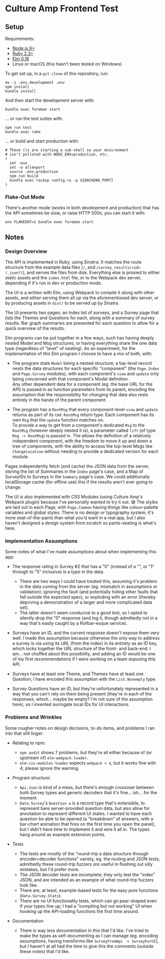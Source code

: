 Culture Amp Frontend Test
=========================


Setup
-------------------------

Requirements:
* [Node.js 8+](https://nodejs.org/en/download/)
* [Ruby 2.3+](https://www.ruby-lang.org/en/documentation/installation/)
* [Elm 0.18](http://elm-lang.org/install)
* Linux or macOS (this hasn't been tested on Windows)

To get set up, in a `git clone` of this repository, run:

```
mv -i .env.development .env
npm install
bundle install
```

And then start the development server with:

```
bundle exec foreman start
```

... or run the test suites with:

```
npm run test
bundle exec rake
```

... or build and start production with:

```
# These ()s are starting a sub-shell so your environment
# isn't polluted with NODE_ENV=production, etc.
(
  set -eux
  set -o allexport
  source .env.production
  npm run build
  bundle exec rackup config.ru -p ${BACKEND_PORT}
)
```


### Flake-Out Mode

There's another mode (works in both development and production) that has the API sometimes be slow, or raise HTTP 500s; you can start it with:

```
env FLAKEOUT=1 bundle exec foreman start
```


Notes
-------------------------

### Design Overview

The API is implemented in Ruby, using Sinatra. It matches the route structure from the example data files (`/`, and `/survey_results/<id>(.json?)`), and serves the files from disk. Everything else is proxied to either static assets and the `index.html` file, or to the Webpack dev server, depending if it's run in dev or production mode.

The UI is a written with Elm, using Webpack to compile it along with other assets, and either serving them all up via the aforementioned dev server, or by producing assets in `dist/` to be served up by Sinatra.

The UI presents two pages: an Index list of surveys, and a Survey page that lists the Themes and Questions for each, along with a summary of survey results. Bar graph summaries are presented for each question to allow for a quick overview of the results.

Elm programs can be put together in a few ways, such has having deeply nested Model and Msg structures, or having everything share the one data type (regardless of "level" of nesting). As an experiment, for the implementation of *this* Elm program I choose to have a mix of both, with:

* The program state `Model` being a nested structure; a top-level record nests the data structures for each specific "component" (the `Page.Index` and `Page.Survey` modules), with each component's `view` and `update` only being concerned with that component's Model definition.  
  Any other dependent data for a component (eg. the base URL for the API) is passed in as function parameters from its parent, encoding the assumption that the responsibility for *changing* that data also rests entirely in the hands of the parent component.

* The program has a `RootMsg` that every component-level `view` and `update` returns as part of its `Cmd RootMsg` return type. Each component has its own `Msg` that the `update` function matches on.  
  To provide a way to get from a component's dedicated `Msg` to the `RootMsg` (however deeply nested it is), a parameter called `lift` (of type `Msg -> RootMsg`) is passed in. The allows the definition of a relatively independent component, with the freedom to move it up and down a tree of components, with the ability to access the top-level Msgs like `ChangeLocation` without needing to provide a dedicated version for each module.

Pages independently fetch (and cache) the JSON data from the server, storing the list of Summaries in the `Index` page's case, and a Map of SurveyIDs to Surveys in the `Summary` page's case. We could additionally localStorage cache (for offline use) this if the results aren't ever going to change.

The UI is also implemented with CSS Modules (using Culture Amp's Webpack plugin) because I've personally wanted to try it out. 😅 The styles are laid out in each Page, with `Page.Common` having things like colour-palette variables and global styles. There is no design or typography system; it's more seat-of-the-pants than what you'd want in a real app, but I also haven't designed a design system from scratch so pants-seating is what's here.


### Implementation Assumptions

Some notes of what I've made assumptions about when implementing this app:

* The response rating in Survey #2 that has a "0" (instead of a "", or "1" through to "5" inclusive) is a typo in the data.
  * There are two ways I could have treated this, assuming it's problem in the data coming from the server (eg. mismatch in assumptions or validation): ignoring the fault (and potentially hiding other faults that fall outside the expected spec), or exploding with an error (thereby depriving a demonstration of a larger and more complicated data set).
  * The latter doesn't seem conducive to a good test, so I opted to silently drop the "0" response (and log it, though admittedly not in a way that's easily caught by a Rollbar-esque service).

* Surveys have an ID, and the current response doesn't expose them very well. I made this assumption because otherwise the only way to address a survey is via using its URL (from the index) in its entirety as an ID key, which locks together the URL structure of the front- and back-end. I am... not chuffed about this possibility, and adding an ID would be one of my first recommendations if I were working on a team exposing this API.

* Surveys have at least one Theme, and Themes have at least one Question; I have encoded this assumption with the `List.Nonempty` type.

* Survey Questions have an ID, but they're unfortunately represented in a way that you can't rely on them being present (they're in each of the responses, which... maybe be empty? I'm not sure of the assumption here), so I invented surrogate local IDs for UI interactions.


### Problems and Wrinkles

Some rougher notes on design decisions, to-do items, and problems I ran into that still linger:

* Relating to npm:
  * `npm audit` shows 7 problems, but they're all either because of (or upstream of) `elm-webpack-loader`.
  * `elm-css-modules-loader` expects `webpack < 4`, but it works fine with 4; please ignore the warning.

* Program structure:
  * `Api.Json` is kind of a mess, but there's enough crossover between both Survey types and generic decoders that it's fine... ish... for the moment.
  * `Data.Survey`'s `Question a` is a record type that's extensible, to represent bare server-provided question data, but also allow for annotation to represent different UI states. I wanted to have each question be able to be opened (a "breakdown" of answers, with a bar-chart animation that fires on the first time you open the panel), but I didn't have time to implement it and wire it all in. The types hang around as example extension points.

* Tests
  * The tests are mostly of the "round-trip a data structure through encoder+decoder functions" variety, eg. the routing and JSON tests; admittedly these round-trip fuzzers *are* useful in flushing out silly mistakes, but I'd prefer more.
  * The JSON decoder tests are incomplete; they only test the "index" JSON, and are intended as an example of what round-trip fuzzers look like.
  * There are, at least, example-based tests for the easy pure functions (`Data.Survey.Stats`).
  * There are no UI functionality tests, which can go pear-shaped even if your types line up; I had a "compiling but not working" UI when hooking up the API-loading functions the first time around.

* Documentation
  * There is way less documentation in this that I'd like. I've tried to make the types as self-documenting as I can manage (eg. encoding assumptions, having transforms like `SurveyFromApi -> SurveyForUI`), but I haven't at all had the time to give this the comments (outside these notes) that I'd like.
